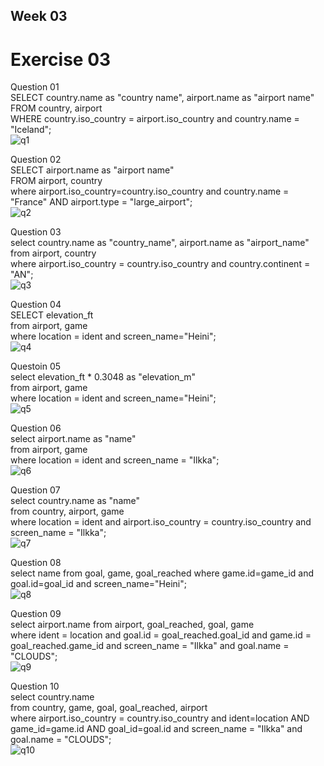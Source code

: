 ## Week 03

# Exercise 03

Question 01<br>
SELECT country.name as "country name", airport.name as "airport name"<br>
FROM country, airport<br>
WHERE country.iso_country = airport.iso_country and country.name = "Iceland";<br>
![q1](https://github.com/user-attachments/assets/7801101c-eb44-4d70-9b59-edeac40ec405)

Question 02<br>
SELECT airport.name as "airport name"<br>
FROM airport, country<br>
where airport.iso_country=country.iso_country and country.name = "France" AND airport.type = "large_airport";<br>
![q2](https://github.com/user-attachments/assets/1eb9e3f6-b9cb-405f-af3c-660ae622e4b6)

Question 03<br>
select country.name as "country_name", airport.name as "airport_name"<br>
from airport, country<br>
where airport.iso_country = country.iso_country and country.continent = "AN";<br>
![q3](https://github.com/user-attachments/assets/c3e82da0-ad66-4196-81bd-8b89109e5967)

Question 04<br>
SELECT elevation_ft<br>
from airport, game<br>
where location = ident and screen_name="Heini";<br>
![q4](https://github.com/user-attachments/assets/ad80fefc-7563-432f-8c16-c32fe742a05c)

Questoin 05<br>
select elevation_ft * 0.3048 as "elevation_m"<br>
from airport, game<br>
where location = ident and screen_name="Heini";<br>
![q5](https://github.com/user-attachments/assets/3eadea45-7e1b-4dc2-bfa7-c9e0e78dbbb0)

Question 06<br>
select airport.name as "name"<br>
from airport, game<br>
where location = ident and screen_name = "Ilkka";<br>
![q6](https://github.com/user-attachments/assets/ee1224a0-60cb-4132-acab-251d4b58bbba)

Question 07<br>
select country.name as "name"<br>
from country, airport, game<br>
where location = ident and airport.iso_country = country.iso_country and screen_name = "Ilkka";<br>
![q7](https://github.com/user-attachments/assets/55889b09-90a9-4ba2-8cb0-e95af4b05339)

Question 08<br>
select name from goal, game, goal_reached where game.id=game_id and goal.id=goal_id and screen_name="Heini";<br>
![q8](https://github.com/user-attachments/assets/5b289a4c-91f5-47b1-9edc-d8b8c67f67e7)


Question 09<br>
select airport.name from airport, goal_reached, goal, game<br>
where ident = location and goal.id = goal_reached.goal_id and game.id = goal_reached.game_id and screen_name = "Ilkka" and goal.name = "CLOUDS";<br>
![q9](https://github.com/user-attachments/assets/4bdde0f7-410c-4e0e-998a-b2ea8b3e89af)

Question 10<br>
select country.name<br>
from country, game, goal, goal_reached, airport<br>
where airport.iso_country = country.iso_country and ident=location AND<br> game_id=game.id AND goal_id=goal.id and screen_name = "Ilkka" and goal.name = "CLOUDS";<br>
![q10](https://github.com/user-attachments/assets/701d4721-c514-4bf1-9cdd-6dcc2ac41393)
